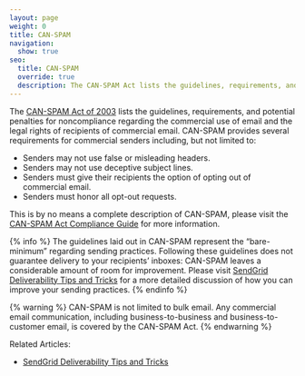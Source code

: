 ```yaml
---
layout: page
weight: 0
title: CAN-SPAM
navigation:
  show: true
seo:
  title: CAN-SPAM
  override: true
  description: The CAN-SPAM Act lists the guidelines, requirements, and penalties regarding the sending of commercial bulk email.
---
```


The [CAN-SPAM Act of 2003](https://www.ftc.gov/tips-advice/business-center/guidance/can-spam-act-compliance-guide-business) lists the guidelines, requirements, and potential penalties for noncompliance regarding the commercial use of email and the legal rights of recipients of commercial email. CAN-SPAM provides several requirements for commercial senders including, but not limited to:

- Senders may not use false or misleading headers.
- Senders may not use deceptive subject lines.
- Senders must give their recipients the option of opting out of commercial email.
- Senders must honor all opt-out requests.

This is by no means a complete description of CAN-SPAM, please visit the [CAN-SPAM Act Compliance Guide](https://www.ftc.gov/tips-advice/business-center/guidance/can-spam-act-compliance-guide-business) for more information.

{% info %}
The guidelines laid out in CAN-SPAM represent the “bare-minimum” regarding sending practices. Following these guidelines does not guarantee delivery to your recipients’ inboxes: CAN-SPAM leaves a considerable amount of room for improvement. Please visit [SendGrid Deliverability Tips and Tricks]({{root_url}}/Classroom/Deliver/index.html) for a more detailed discussion of how you can improve your sending practices.
{% endinfo %}

{% warning %}
CAN-SPAM is not limited to bulk email. Any commercial email communication, including business-to-business and business-to-customer email, is covered by the CAN-SPAM Act.
{% endwarning %}

Related Articles:
- [SendGrid Deliverability Tips and Tricks]({{root_url}}/Classroom/Deliver/index.html)
